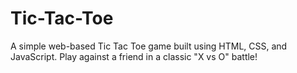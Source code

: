 # Tic-Tac-Toe
A simple web-based Tic Tac Toe game built using HTML, CSS, and JavaScript. 
Play against a friend in a classic "X vs O" battle!
